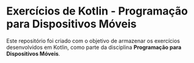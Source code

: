 # Exercícios de Kotlin - Programação para Dispositivos Móveis

Este repositório foi criado com o objetivo de armazenar os exercícios desenvolvidos em Kotlin, como parte da disciplina **Programação para Dispositivos Móveis**.
